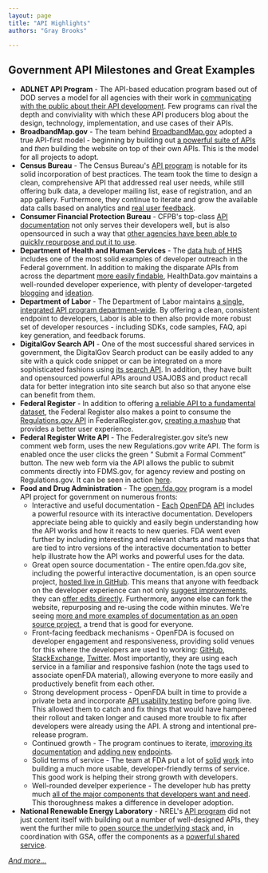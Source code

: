 ```yaml
---
layout: page
title: "API Highlights"
authors: "Gray Brooks"

---
```

## Government API Milestones and Great Examples

* **ADLNET API Program** - The API-based education program based out of DOD serves a model for all agencies with their work in [communicating with the public about their API development](http://18f.github.io/API-All-the-X/pages/government_api_blogposts#adlnet).  Few programs can rival the depth and conviviality with which these API producers blog about the design, technology, implementation, and use cases of their APIs.  
* **BroadbandMap.gov** - The team behind [BroadbandMap.gov](http://www.broadbandmap.gov) adopted a true API-first model - beginning by building out [a powerful suite of APIs](http://www.broadbandmap.gov/developer) and *then* building the website on top of their own APIs.  This is the model for all projects to adopt.  
* **Census Bureau** - The Census Bureau's [API program](http://www.census.gov/developers/) is notable for its solid incorporation of best practices.  The team took the time to design a clean, comprehensive API that addressed real user needs, while still offering bulk data, a developer mailing list, ease of registration, and an app gallery.  Furthermore, they continue to iterate and grow the available data calls based on analytics and [real user feedback](http://apiforum.ideascale.com/).  
* **Consumer Financial Protection Bureau** - CFPB's top-class [API documentation](http://cfpb.github.io/api/hmda/) not only serves their developers well, but is also opensourced in such a way that [other agencies have been able to quickly repurpose and put it to use](http://18f.github.io/open-source-program/pages/case_study/CFPB_open_source_documentation).
* **Department of Health and Human Services** - The [data hub of HHS](http://healthdata.gov/developer) includes one of the most solid examples of developer outreach in the Federal government.  In addition to making the disparate APIs from across the department [more easily findable](http://healthdata.gov/dataset/search/?f[0]=sm_ckan_media_format%3AAPI), HealthData.gov maintains a well-rounded developer experience, with plenty of developer-targeted [blogging](http://healthdata.gov/developer) and [ideation](http://healthdata.gov/ideas).  
* **Department of Labor** - The Department of Labor maintains [a single, integrated API program department-wide](http://developer.dol.gov).  By offering a clean, consistent endpoint to developers, Labor is able to then also provide more robust set of developer resources - including SDKs, code samples, FAQ, api key generation, and feedback forums.  
* **DigitalGov Search API** - One of the most successful shared services in government, the DigitalGov Search product can be easily added to any site with a quick code snippet or can be integrated on a more sophisticated fashions using [its search API](http://search.digitalgov.gov/developer/index.html).  In addition, they have built and opensourced powerful APIs around USAJOBS and product recall data for better integration into site search but also so that anyone else can benefit from them.  
* **Federal Register** - In addition to offering [a reliable API to a fundamental dataset](https://www.federalregister.gov/blog/learn/developers), the Federal Register also makes a point to consume the [Regulations.gov API](http://www.regulations.gov/#!developers) in FederalRegister.gov, [creating a mashup](https://www.federalregister.gov/blog/2012/04/in-synch-with-regulations-gov) that provides a better user experience.  
* **Federal Register Write API** - The Federalregister.gov site’s new comment web form, uses the new Regulations.gov write API. The form is enabled once the user clicks the green “ Submit a Formal Comment” button. The new web form via the API allows the public to submit comments directly into FDMS.gov, for agency review and posting on Regulations.gov. It can be seen in action [here](https://www.federalregister.gov/articles/2014/06/18/2014-13726/carbon-pollution-emission-guidelines-for-existing-stationary-sources-electric-utility-generating).  
* **Food and Drug Administration** - The [open.fda.gov](http://open.fda.gov) program is a model API project for government on numerous fronts:  
    - Interactive and useful documentation - [Each](https://open.fda.gov/drug/event/) [OpenFDA](https://open.fda.gov/drug/label/) [API](https://open.fda.gov/drug/enforcement/) includes a powerful resource with its interactive documentation.  Developers appreciate being able to quickly and easily begin understanding how the API works and how it reacts to new queries.  FDA went even further by including interesting and relevant charts and mashups that are tied to intro versions of the interactive documentation to better help illustrate how the API works and powerful uses for the data.  
    - Great open source documentation - The entire open.fda.gov site, including the powerful interactive documentation, is an open source project, [hosted live in GitHub](https://github.com/FDA/open.fda.gov).  This means that anyone with feedback on the developer experience can not only [suggest improvements](https://github.com/FDA/open.fda.gov/issues), they can [offer edits directly](https://github.com/FDA/open.fda.gov/pulls?q=is%3Apr).  Furthermore, anyone else can fork the website, repurposing and re-using the code within minutes.  We're seeing [more and more examples of documentation as an open source project](http://18f.github.io/open-source-program/pages/case_study/CFPB_open_source_documentation), a trend that is good for everyone.    
    - Front-facing feedback mechanisms - OpenFDA is focused on developer engagement and responsiveness, providing solid venues for this where the developers are used to working: [GitHub](https://github.com/FDA/openfda/issues), [StackExchange](https://opendata.stackexchange.com/questions/tagged/openfda), [Twitter](https://twitter.com/search?q=%40openfda&src=typd).  Most importantly, they are using each service in a familiar and responsive fashion (note the tags used to associate openFDA material), allowing everyone to more easily and productively benefit from each other.  
    - Strong development process - OpenFDA built in time to provide a private beta and incorporate [API usability testing](http://18f.github.io/API-Usability-Testing/) before going live.  This allowed them to catch and fix things that would have hampered their rollout and taken longer and caused more trouble to fix after developers were already using the API.  A strong and intentional pre-release program.  
    - Continued growth - The program continues to iterate, [improving its documentation](https://github.com/FDA/open.fda.gov/issues?q=is%3Aclosed) and [adding new](https://groups.google.com/d/msg/us-government-apis/K5B8DeMxmR8/Q-Pa41IF4eMJ) [endpoints](https://groups.google.com/forum/?nomobile=true#!topic/us-government-apis/Dp8zDWZqtUs).  
    - Solid terms of service - The team at FDA put a lot of [solid](https://github.com/GSA/API-Resources/issues/1) [work](https://github.com/GSA/API-Resources/pull/11/files) into building a much more usable, developer-friendly terms of service.  This good work is helping their strong growth with developers.  
    - Well-rounded develper experience - The developer hub has pretty much  [all of the major components that developers want and need](http://18f.github.io/API-All-the-X/pages/developer_hub_kit).   This thoroughness makes a difference in developer adoption.  
* **National Renewable Energy Laboratory** - NREL's [API program](http://developer.nrel.gov/) did not just content itself with building out a number of well-designed APIs, they went the further mile to [open source the underlying stack](https://github.com/NREL/api-umbrella) and, in coordination with GSA, offer the components as a [powerful shared service](http://api.data.gov).  

*[And more...](https://github.com/18F/API-All-the-X/issues/157)*


